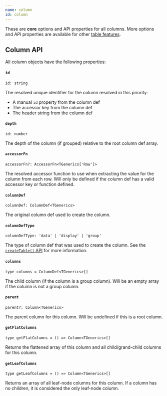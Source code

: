 ```yaml
---
name: column
id: column
---
```


These are **core** options and API properties for all columns. More options and API properties are available for other [table features](../guide/09-features.md).

## Column API

All column objects have the following properties:

#### `id`

```tsx
id: string
```

The resolved unique identifier for the column resolved in this priority:

- A manual `id` property from the column def
- The accessor key from the column def
- The header string from the column def

#### `depth`

```tsx
id: number
```

The depth of the column (if grouped) relative to the root column def array.

#### `accessorFn`

```tsx
accessorFn?: AccessorFn<TGenerics['Row']>
```

The resolved accessor function to use when extracting the value for the column from each row. Will only be defined if the column def has a valid accessor key or function defined.

#### `columnDef`

```tsx
columnDef: ColumnDef<TGenerics>
```

The original column def used to create the column.

#### `columnDefType`

```tsx
columnDefType: 'data' | 'display' | 'group'
```

The type of column def that was used to create the column. See the [`createTable()` API](../guide/tables.md#createtable) for more information.

#### `columns`

```tsx
type columns = ColumnDef<TGenerics>[]
```

The child column (if the column is a group column). Will be an empty array if the column is not a group column.

#### `parent`

```tsx
parent?: Column<TGenerics>
```

The parent column for this column. Will be undefined if this is a root column.

#### `getFlatColumns`

```tsx
type getFlatColumns = () => Column<TGenerics>[]
```

Returns the flattened array of this column and all child/grand-child columns for this column.

#### `getLeafColumns`

```tsx
type getLeafColumns = () => Column<TGenerics>[]
```

Returns an array of all leaf-node columns for this column. If a column has no children, it is considered the only leaf-node column.
